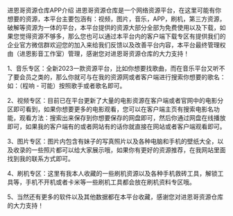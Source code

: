 进恩哥资源仓库APP介绍
进恩哥资源仓库是一个网络资源平台，在这里可能有你想要的资源，本平台主要包涵有：视频，图片，音乐，APP，刷机，第三方资源，破解等资源为一体的平台，本平台提供的资源大部分全部为免费使用以及下载，如果您觉得资源不够多，那么您也可以通过本平台内的客户端下载专区有提供我们的企业官方微信群欢迎您的加入来给我们反馈以及改善平台内容，本平台最终管理权由（进恩影音工作室）管理，感谢您对进恩哥资源仓库的大力支持！

1、音乐专区：全新2023一款资源平台，比如你想要找歌曲，而在音乐平台又听不了要会员之类的，那么你就可与在我的资源网或者客户端进行搜索你想要的歌名：如：（程响 - 可能）按照歌手或者歌名即可。

2、视频专区：目前已在平台更新了大量的电影资源在客户端或者官网中的电影分区即可看到，如果你想要更多的电影观看，您可以在客户端主页有搜索电影名功能，观看方法：搜索出来保存到你想要保存的网盘即可，然后你通过网盘在线播放即可，如果我的客户端有的或者网站有的话你就直接在网站或者客户端观看即可。

3、图片专区：图片内包含有妹子的写真照片以及各种电脑和手机的壁纸大全，以及收录的一些照片都可以给大家展示哦，如果你有更好的资源推荐，在我网站里面找到我的联系方式即可。

4、刷机专区：这里有我本人收藏的一些刷机资源以及各种手机救砖工具，解锁工具等，手机不开机或者卡米等一些刷机工具都会放在刷机资料专区哦。

5、当然还有更多的软件以及其他数据都在本平台收藏，感谢您对进恩哥资源仓库的大力支持！

